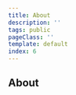 ```yaml
---
title: About
description: ''
tags: public
pageClass: ''
template: default
index: 6
---
```


## About
